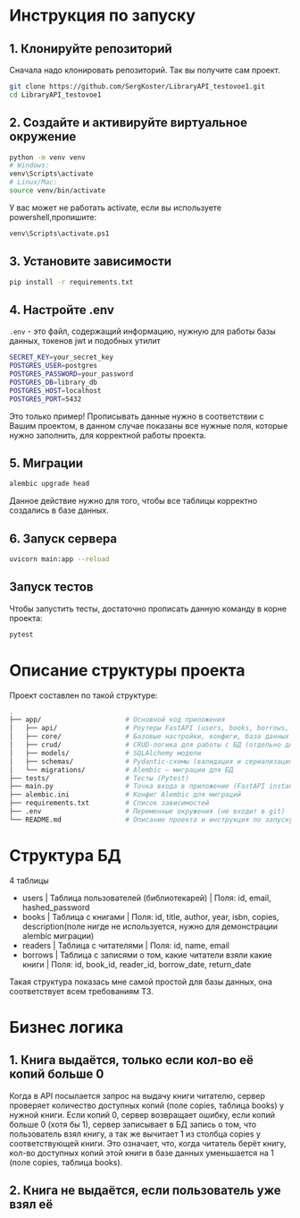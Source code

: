 # Инструкция по запуску

## 1. Клонируйте репозиторий
Сначала надо клонировать репозиторий. Так вы получите сам проект. 
```bash
git clone https://github.com/SergKoster/LibraryAPI_testovoe1.git
cd LibraryAPI_testovoe1
```
## 2. Создайте и активируйте виртуальное окружение
```bash
python -m venv venv
# Windows:
venv\Scripts\activate
# Linux/Mac:
source venv/bin/activate
```
У вас может не работать activate, если вы используете powershell,пропишите:
```bash
venv\Scripts\activate.ps1
```
## 3. Установите зависимости
```bash
pip install -r requirements.txt
```
## 4. Настройте .env
`.env` - это файл, содержащий информацию, нужную для работы базы данных, токенов jwt и подобных утилит
```bash
SECRET_KEY=your_secret_key
POSTGRES_USER=postgres
POSTGRES_PASSWORD=your_password
POSTGRES_DB=library_db
POSTGRES_HOST=localhost
POSTGRES_PORT=5432
```
Это только пример! Прописывать данные нужно в соответствии с Вашим проектом, в данном случае показаны все нужные поля, которые нужно заполнить, для корректной работы проекта.

## 5. Миграции
```bash
alembic upgrade head
```
Данное действие нужно для того, чтобы все таблицы корректно создались в базе данных.

## 6. Запуск сервера
```bash
uvicorn main:app --reload
```

## Запуск тестов
Чтобы запустить тесты, достаточно прописать данную команду в корне проекта:
```bash
pytest
```

# Описание структуры проекта

Проект составлен по такой структуре:
```bash
.
├── app/                     # Основной код приложения
│   ├── api/                 # Роутеры FastAPI (users, books, borrows, readers, auth)
│   ├── core/                # Базовые настройки, конфиги, база данных
│   ├── crud/                # CRUD-логика для работы с БД (отдельно для каждой сущности)
│   ├── models/              # SQLAlchemy модели
│   ├── schemas/             # Pydantic-схемы (валидация и сериализация)
│   └── migrations/          # Alembic — миграции для БД
├── tests/                   # Тесты (Pytest)
├── main.py                  # Точка входа в приложение (FastAPI instance)
├── alembic.ini              # Конфиг Alembic для миграций
├── requirements.txt         # Список зависимостей
├── .env                     # Переменные окружения (не входит в git)
└── README.md                # Описание проекта и инструкция по запуску

```

# Структура БД

4 таблицы
- users |    Таблица пользователей (библиотекарей) | Поля: id, email, hashed_password
- books |    Таблица с книгами | Поля: id, title, author, year, isbn, copies, description(поле нигде не используется, нужно для демонстрации alembic миграции)
- readers |  Таблица с читателями | Поля: id, name, email
- borrows |  Таблица с записями о том, какие читатели взяли какие книги | Поля: id, book_id, reader_id, borrow_date, return_date

Такая структура показась мне самой простой для базы данных, она соответствует всем требованиям ТЗ.

# Бизнес логика

## 1. Книга выдаётся, только если кол-во её копий больше 0

Когда в API посылается запрос на выдачу книги читателю, сервер проверяет количество доступных копий (поле copies, таблица books) у нужной книги. Если копий 0, сервер возвращает ошибку, если копий больше 0 (хотя бы 1), сервер записывает в БД запись о том, что пользователь взял книгу, а так же вычитает 1 из столбца copies у соответствующей книги. Это означает, что, когда читатель берёт книгу, кол-во доступных копий этой книги в базе данных уменьшается на 1 (поле copies, таблица books).

## 2. Книга не выдаётся, если пользователь уже взял её


